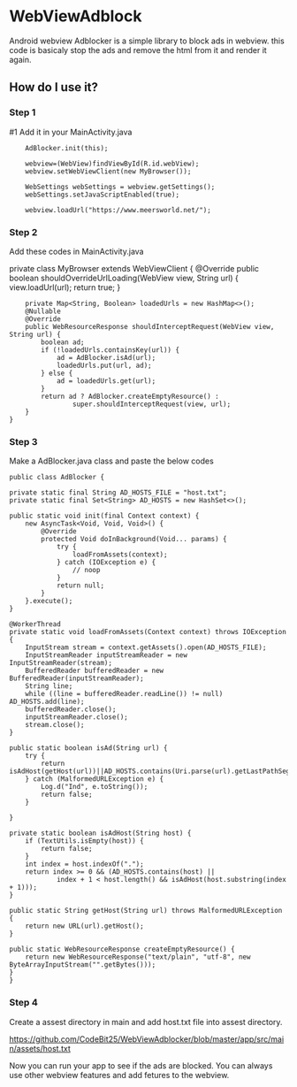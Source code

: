 # WebViewAdblock

Android webview Adblocker is a simple library to block ads in webview. this code is basicaly stop the ads and remove the html from it and render it again. 

## How do I use it?
### Step 1

#1 Add it in your MainActivity.java
 

        AdBlocker.init(this);

        webview=(WebView)findViewById(R.id.webView);
        webview.setWebViewClient(new MyBrowser());

        WebSettings webSettings = webview.getSettings();
        webSettings.setJavaScriptEnabled(true);

        webview.loadUrl("https://www.meersworld.net/");
 
 ### Step 2
 
 Add these codes in MainActivity.java
 
private class MyBrowser extends WebViewClient {
        @Override
        public boolean shouldOverrideUrlLoading(WebView view, String url) {
            view.loadUrl(url);
            return true;
        }

        private Map<String, Boolean> loadedUrls = new HashMap<>();
        @Nullable
        @Override
        public WebResourceResponse shouldInterceptRequest(WebView view, String url) {
            boolean ad;
            if (!loadedUrls.containsKey(url)) {
                ad = AdBlocker.isAd(url);
                loadedUrls.put(url, ad);
            } else {
                ad = loadedUrls.get(url);
            }
            return ad ? AdBlocker.createEmptyResource() :
                    super.shouldInterceptRequest(view, url);
        }
    }
    
    
### Step 3

Make a AdBlocker.java class and paste the below codes

    public class AdBlocker {

    private static final String AD_HOSTS_FILE = "host.txt";
    private static final Set<String> AD_HOSTS = new HashSet<>();

    public static void init(final Context context) {
        new AsyncTask<Void, Void, Void>() {
            @Override
            protected Void doInBackground(Void... params) {
                try {
                    loadFromAssets(context);
                } catch (IOException e) {
                    // noop
                }
                return null;
            }
        }.execute();
    }

    @WorkerThread
    private static void loadFromAssets(Context context) throws IOException {
        InputStream stream = context.getAssets().open(AD_HOSTS_FILE);
        InputStreamReader inputStreamReader = new InputStreamReader(stream);
        BufferedReader bufferedReader = new BufferedReader(inputStreamReader);
        String line;
        while ((line = bufferedReader.readLine()) != null) AD_HOSTS.add(line);
        bufferedReader.close();
        inputStreamReader.close();
        stream.close();
    }

    public static boolean isAd(String url) {
        try {
            return isAdHost(getHost(url))||AD_HOSTS.contains(Uri.parse(url).getLastPathSegment());
        } catch (MalformedURLException e) {
            Log.d("Ind", e.toString());
            return false;
        }

    }

    private static boolean isAdHost(String host) {
        if (TextUtils.isEmpty(host)) {
            return false;
        }
        int index = host.indexOf(".");
        return index >= 0 && (AD_HOSTS.contains(host) ||
                index + 1 < host.length() && isAdHost(host.substring(index + 1)));
    }

    public static String getHost(String url) throws MalformedURLException {
        return new URL(url).getHost();
    }

    public static WebResourceResponse createEmptyResource() {
        return new WebResourceResponse("text/plain", "utf-8", new ByteArrayInputStream("".getBytes()));
    }
    }
	
### Step 4

Create a assest directory in main and add host.txt file into assest directory.

 https://github.com/CodeBit25/WebViewAdblocker/blob/master/app/src/main/assets/host.txt

Now you can run your app to see if the ads are blocked. You can always use other webview features and add fetures to the webview.
